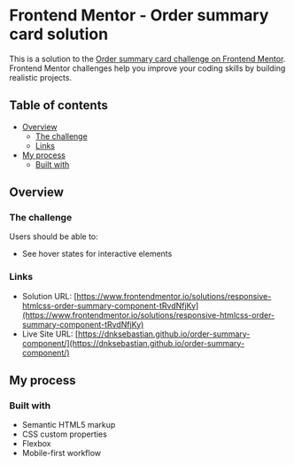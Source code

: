 # Frontend Mentor - Order summary card solution

This is a solution to the [Order summary card challenge on Frontend Mentor](https://www.frontendmentor.io/challenges/order-summary-component-QlPmajDUj). Frontend Mentor challenges help you improve your coding skills by building realistic projects. 

## Table of contents

- [Overview](#overview)
  - [The challenge](#the-challenge)
  - [Links](#links)
- [My process](#my-process)
  - [Built with](#built-with)

## Overview

### The challenge

Users should be able to:

- See hover states for interactive elements

### Links

- Solution URL: [https://www.frontendmentor.io/solutions/responsive-htmlcss-order-summary-component-tRvdNfjKy](https://www.frontendmentor.io/solutions/responsive-htmlcss-order-summary-component-tRvdNfjKy)
- Live Site URL: [https://dnksebastian.github.io/order-summary-component/](https://dnksebastian.github.io/order-summary-component/)

## My process

### Built with

- Semantic HTML5 markup
- CSS custom properties
- Flexbox
- Mobile-first workflow





